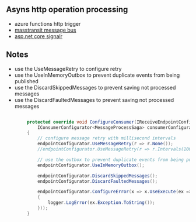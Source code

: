 ## Asyns http operation processing
* azure functions http trigger
* [masstransit message bus](https://masstransit-project.com/)
* [asp.net core signalr](https://docs.microsoft.com/en-us/aspnet/core/tutorials/signalr?view=aspnetcore-3.1&tabs=visual-studio)

## Notes
*  use the UseMessageRetry to configure retry
*  use the UseInMemoryOutbox to prevent duplicate events from being published
*  use the DiscardSkippedMessages to prevent saving not processed messages
*  use the DiscardFaultedMessages to prevent saving not processed messages

```csharp

        protected override void ConfigureConsumer(IReceiveEndpointConfigurator endpointConfigurator,
            IConsumerConfigurator<MessageProcessSaga> consumerConfigurator)
        {
            // configure message retry with millisecond intervals
            endpointConfigurator.UseMessageRetry(r => r.None());
            //endpointConfigurator.UseMessageRetry(r => r.Intervals(100, 200, 500, 800, 1000));

            // use the outbox to prevent duplicate events from being published
            endpointConfigurator.UseInMemoryOutbox();

            endpointConfigurator.DiscardSkippedMessages();
            endpointConfigurator.DiscardFaultedMessages();

            endpointConfigurator.ConfigureError(x => x.UseExecute(ex =>
            {
                logger.LogError(ex.Exception.ToString());
            }));
        }
```
